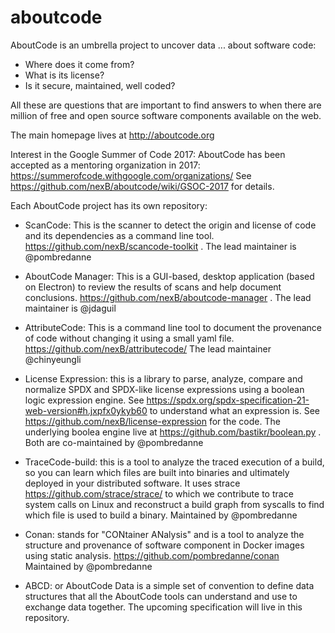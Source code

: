 # aboutcode
 AboutCode is an umbrella project to uncover data ... about software code:

 - Where does it come from?
 - What is its license?
 - Is it secure, maintained, well coded?

All these are questions that are important to find answers to when there are million of free and open source software components available on the web.

The main homepage lives at http://aboutcode.org

Interest in the Google Summer of Code 2017: AboutCode has been accepted as a mentoring organization in 2017: https://summerofcode.withgoogle.com/organizations/
See https://github.com/nexB/aboutcode/wiki/GSOC-2017 for details.

Each AboutCode project has its own repository:

- ScanCode: This is the scanner to detect the origin and license of code and its dependencies as a command line tool. https://github.com/nexB/scancode-toolkit . The lead maintainer is @pombredanne

- AboutCode Manager: This is a GUI-based, desktop application (based on Electron) to review the results of scans and help document conclusions. https://github.com/nexB/aboutcode-manager . The lead maintainer is @jdaguil

- AttributeCode: This is a command line tool to document the provenance of code without changing it using a small yaml file. https://github.com/nexB/attributecode/ The lead maintainer @chinyeungli

- License Expression: this is a library to parse, analyze, compare and normalize SPDX and SPDX-like license expressions using a boolean logic expression engine. See https://spdx.org/spdx-specification-21-web-version#h.jxpfx0ykyb60 to understand what an expression is. See https://github.com/nexB/license-expression for the code. The underlying boolea engine live at https://github.com/bastikr/boolean.py . Both are co-maintained by @pombredanne

- TraceCode-build: this is a tool to analyze the traced execution of a build, so you can learn which files are built into binaries and ultimately deployed in your distributed software. It uses strace https://github.com/strace/strace/ to which we contribute to trace system calls on Linux and reconstruct a build graph from syscalls to find which file is used to build a binary. Maintained by @pombredanne

- Conan: stands for "CONtainer ANalysis" and is a tool to analyze the structure and provenance of software component in Docker images using static analysis. https://github.com/pombredanne/conan Maintained by @pombredanne

- ABCD: or AboutCode Data is a simple set of convention to define data structures that all the AboutCode tools can understand and use to exchange data together. The upcoming specification will live in this repository.
